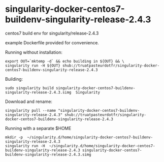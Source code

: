 # singularity-docker-centos7-buildenv-singularity-release-2.4.3
centos7 build env for singularity/release-2.4.3

example Dockerfile provided for convenience.

Running without installation:
```
export OUT=`mktemp -d` && echo building in ${OUT} && \
singularity run -H ${OUT} shub://truatpasteurdotfr/singularity-docker-centos7-buildenv-singularity-release-2.4.3
```
Building:
```
sudo singularity build singularity-docker-centos7-buildenv-singularity-release-2.4.3.simg  Singularity
```
Download and rename:
```
singularity pull --name "singularity-docker-centos7-buildenv-singularity-release-2.4.3" shub://truatpasteurdotfr/singularity-docker-centos7-buildenv-singularity-release-2.4.3
```
Running with a separate $HOME 
```
mkdir -p  ~/singularity.d/home/singularity-docker-centos7-buildenv-singularity-release-2.4.3
singularity run -H  ~/singularity.d/home/singularity-docker-centos7-buildenv-singularity-release-2.4.3 singularity-docker-centos7-buildenv-singularity-release-2.4.3.simg
```

